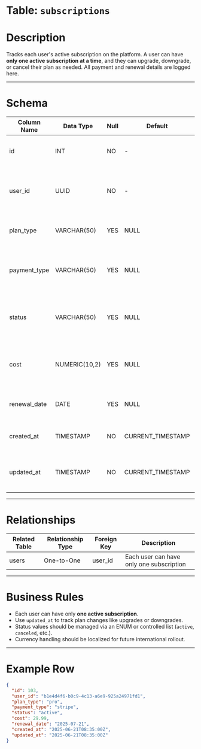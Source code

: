 # Table: `subscriptions`

# Description
Tracks each user's active subscription on the platform. A user can have **only one active subscription at a time**, and they can upgrade, downgrade, or cancel their plan as needed. All payment and renewal details are logged here.

---

# Schema

| Column Name    | Data Type       | Null | Default             | Constraints        | Description                                                      |
|----------------|-----------------|------|----------------------|--------------------|------------------------------------------------------------------|
| id             | INT             | NO   | -                    | Primary Key        | Unique identifier for each subscription                          |
| user_id        | UUID            | NO   | -                    | Unique             | Foreign key to `users.id`, each user can have only one subscription |
| plan_type      | VARCHAR(50)     | YES  | NULL                 |                    | Type of plan (e.g. `basic`, `pro`, `enterprise`)                 |
| payment_type   | VARCHAR(50)     | YES  | NULL                 |                    | Payment method (e.g. `credit_card`, `paypal`, `stripe`)          |
| status         | VARCHAR(50)     | YES  | NULL                 |                    | Current subscription status (e.g. `active`, `canceled`, `trial`) |
| cost           | NUMERIC(10,2)   | YES  | NULL                 |                    | Subscription cost in AUD (for AU/NZ launch), can adapt globally  |
| renewal_date   | DATE            | YES  | NULL                 |                    | Date when the next payment is due                                |
| created_at     | TIMESTAMP       | NO   | CURRENT_TIMESTAMP    |                    | Timestamp when the subscription was created                      |
| updated_at     | TIMESTAMP       | NO   | CURRENT_TIMESTAMP    |                    | Timestamp when the subscription was last updated                 |

---

# Relationships

| Related Table | Relationship Type | Foreign Key | Description                              |
|---------------|-------------------|-------------|------------------------------------------|
| users         | One-to-One        | user_id     | Each user can have only one subscription |

---

# Business Rules

- Each user can have only **one active subscription**.
- Use `updated_at` to track plan changes like upgrades or downgrades.
- Status values should be managed via an ENUM or controlled list (`active`, `canceled`, etc.).
- Currency handling should be localized for future international rollout.

---

# Example Row

```json
{
  "id": 103,
  "user_id": "b1e4d4f6-b0c9-4c13-a6e9-925a24971fd1",
  "plan_type": "pro",
  "payment_type": "stripe",
  "status": "active",
  "cost": 29.99,
  "renewal_date": "2025-07-21",
  "created_at": "2025-06-21T08:35:00Z",
  "updated_at": "2025-06-21T08:35:00Z"
}

